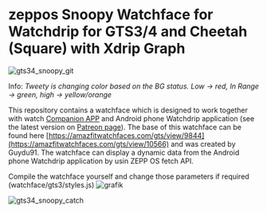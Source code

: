 # zeppos Snoopy Watchface for Watchdrip for GTS3/4 and Cheetah (Square) with Xdrip Graph

![gts34_snoopy_git](https://github.com/sedy89/zeppos_watchdrip_gts3_wf/assets/65983953/bf53d8a5-fbf4-40b7-9a14-b2606a3e02b1)

Info: *Tweety is changing color based on the BG status. Low -> red, In Range -> green, high -> yellow/orange*

This repository contains a watchface which is designed to work together with watch <a href="https://github.com/bigdigital/zeppos_watchdrip_app">Companion APP</a>  and Android phone Watchdrip application (see the latest version on <a href="https://www.patreon.com/xdrip_miband">Patreon page</a>). The base of this watchface can be found here [https://amazfitwatchfaces.com/gts/view/9844](https://amazfitwatchfaces.com/gts/view/10566) and was created by Guydu91.
The watchface can display a dynamic data from the Android phone Watchdrip application by usin ZEPP OS fetch API.

Compile the watchface yourself and change those parameters if required (watchface/gts3/styles.js)
![grafik](https://user-images.githubusercontent.com/65983953/232456088-b3dc411d-cbbd-401a-a74e-557bf4bb35cd.png) 

![gts34_snoopy_catch](https://github.com/sedy89/zeppos_watchdrip_gts3_wf/assets/65983953/600a83c7-bd8d-4477-892f-da35c37aa10f)

